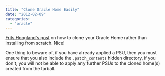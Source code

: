 ```yaml
---
title: "Clone Oracle Home Easily"
date: "2012-02-09"
categories: 
  - "oracle"
---
```


[Frits Hoogland's post](http://fritshoogland.wordpress.com/2010/07/03/cloning-your-oracle-database-software-installation/ "http://fritshoogland.wordpress.com/2010/07/03/cloning-your-oracle-database-software-installation/") on how to clone your Oracle Home rather than installing from scratch. Nice!

One thing to beware of, if you have already applied a PSU, then you must ensure that you also include the `.patch_contents` hidden directory, if you don't, you will not be able to apply any further PSUs to the cloned home(s) created from the tarball.
